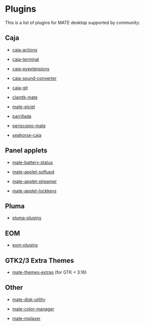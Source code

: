 # Plugins

This is a list of plugins for MATE desktop supported by community:

## Caja

  * [caja-actions](https://github.com/NiceandGently/caja-actions)

  * [caja-terminal](https://github.com/yselkowitz/caja-terminal)

  * [caja-pyextensions](http://www.giuspen.com/nautilus-pyextensions)

  * [caja-sound-converter](https://github.com/yselkowitz/caja-sound-converter)

  * [caja-git](https://github.com/darkshram/caja-git)

  * [clamtk-mate](https://github.com/darkshram/clamtk-mate)

  * [mate-eiciel](https://github.com/darkshram/mate-eiciel)

  * [parrillada](https://github.com/darkshram/parrillada)

  * [periscopio-mate](https://github.com/darkshram/periscopio-mate)

  * [seahorse-caja](https://github.com/darkshram/seahorse-caja)

## Panel applets

  * [mate-battery-status](https://github.com/cpicon92/mate-battery-status)

  * [mate-applet-softupd](http://www.zavedil.com/mate-software-updates-applet/)

  * [mate-applet-streamer](http://www.zavedil.com/online-radio-applet/)

  * [mate-applet-lockkeys](http://www.zavedil.com/mate-lock-keys-applet/)

## Pluma

  * [pluma-plugins](https://github.com/yselkowitz/pluma-plugins)

## EOM

  * [eom-plugins](https://github.com/yselkowitz/eom-plugins)

## GTK2/3 Extra Themes

  * [mate-themes-extras](https://github.com/NiceandGently/mate-themes-extras) (for GTK < 3.16)

## Other

  * [mate-disk-utility](https://github.com/NiceandGently/mate-disk-utility)

  * [mate-color-manager](https://github.com/NiceandGently/mate-color-manager)

  * [mate-mplayer](https://github.com/NiceandGently/mate-mplayer)

